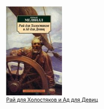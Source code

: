 ![](Рай%20для%20Холостяков%20и%20Ад%20для%20Девиц.jpg)  
[Рай для Холостяков и Ад для Девиц](Рай%20для%20Холостяков%20и%20Ад%20для%20Девиц.md)
